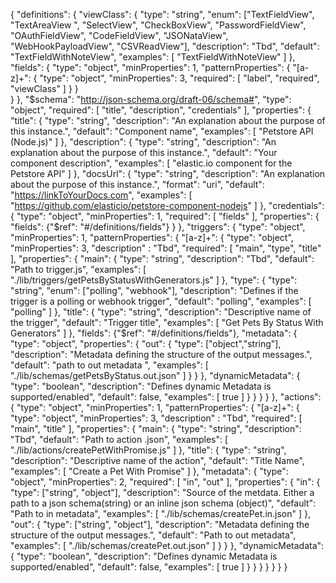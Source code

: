 {
  "definitions": {
    "viewClass": {
      "type": "string",
      "enum": ["TextFieldView", "TextAreaView ", "SelectView", "CheckBoxView", "PasswordFieldView", "OAuthFieldView", "CodeFieldView", "JSONataView", "WebHookPayloadView", "CSVReadView"],
      "description": "Tbd",
      "default": "TextFieldWithNoteView",
      "examples": [
        "TextFieldWithNoteView"
      ]
    },
    "fields": {
      "type": "object",
      "minProperties": 1,
      "patternProperties": {
        "[a-z]+": {
          "type": "object",
          "minProperties": 3,
          "required": [
            "label",
            "required",
            "viewClass"
          ]
        }
      }  
    }
  },
  "$schema": "http://json-schema.org/draft-06/schema#",
  "type": "object",
  "required": [
    "title",
    "description",
    "credentials"
  ],
  "properties": {
    "title": {
      "type": "string",
      "description": "An explanation about the purpose of this instance.",
      "default": "Component name",
      "examples": [
        "Petstore API (Node.js)"
      ]
    },
    "description": {
      "type": "string",
      "description": "An explanation about the purpose of this instance.",
      "default": "Your component description",
      "examples": [
        "elastic.io component for the Petstore API"
      ]
    },
    "docsUrl": {
      "type": "string",
      "description": "An explanation about the purpose of this instance.",
      "format": "uri",
      "default": "https://linkToYourDocs.com",
      "examples": [
        "https://github.com/elasticio/petstore-component-nodejs"
      ]
    },
    "credentials": {
      "type": "object",
      "minProperties": 1,
      "required": [
        "fields"
      ],
      "properties": {
        "fields": {"$ref": "#/definitions/fields"}
      }
    },
    "triggers": {
      "type": "object",
      "minProperties": 1,
      "patternProperties": {
        "[a-z]+": {
          "type": "object",
          "minProperties": 3,
          "description" : "Tbd",
          "required": [
            "main",
            "type",
            "title"
          ],
          "properties": {
            "main": {
              "type": "string",
              "description": "Tbd",
              "default": "Path to trigger.js",
              "examples": [
                "./lib/triggers/getPetsByStatusWithGenerators.js"
              ]
            },
            "type": {
              "type": "string",
              "enum": ["polling", "webhook"],
              "description": "Defines if the trigger is a polling or webhook trigger",
              "default": "polling",
              "examples": [
                "polling"
              ]
            },
            "title": {
              "type": "string",
              "description": "Descriptive name of the trigger",
              "default": "Trigger title",
              "examples": [
                "Get Pets By Status With Generators"
              ]
            },
            "fields": {"$ref": "#/definitions/fields"},
            "metadata": {
              "type": "object",
              "properties": {
                "out": {
                  "type": ["object","string"],
                  "description": "Metadata defining the structure of the output messages.",
                  "default": "path to out metadata ",
                  "examples": [
                    "./lib/schemas/getPetsByStatus.out.json"
                  ]
                }
              }
            },
            "dynamicMetadata": {
              "type": "boolean",
              "description": "Defines dynamic Metadata is supported/enabled",
              "default": false,
              "examples": [
                true
              ]
            }
          }
        }
      }
    },
    "actions": {
      "type": "object",
      "minProperties": 1,
      "patternProperties": {
        "[a-z]+": {
          "type": "object",
          "minProperties": 3,
          "description" : "Tbd",
          "required": [
            "main",
            "title"
          ],
          "properties": {
            "main": {
              "type": "string",
              "description": "Tbd",
              "default": "Path to action .json",
              "examples": [
                "./lib/actions/createPetWithPromise.js"
              ]
            },
            "title": {
              "type": "string",
              "description": "Descriptive name of the action",
              "default": "Title Name",
              "examples": [
                "Create a Pet With Promise"
              ]
            },
            "metadata": {
              "type": "object",
              "minProperties": 2,
              "required": [
                "in",
                "out"
              ],
              "properties": {
                "in": {
                  "type": ["string", "object"],
                  "description": "Source of the metdata. Either a path to a json schema(string) or an inline json schema (object)",
                  "default": "Path to in metadata",
                  "examples": [
                    "./lib/schemas/createPet.in.json"
                  ]
                },
                "out": {
                  "type": ["string", "object"],
                  "description": "Metadata defining the structure of the output messages.",
                  "default": "Path to out metadata",
                  "examples": [
                    "./lib/schemas/createPet.out.json"
                  ]
                }
              }
            },
            "dynamicMetadata": {
              "type": "boolean",
              "description": "Defines dynamic Metadata is supported/enabled",
              "default": false,
              "examples": [
                true
              ]
            }
          }
        }
      }
    }
  }
}
